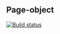 ## Page-object
[![Build status](https://ci.appveyor.com/api/projects/status/fimie8j253xxw0pd/branch/main?svg=true)](https://ci.appveyor.com/project/ValeryGil/page-object/branch/main)

